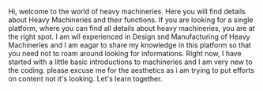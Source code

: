 Hi, welcome to the world of heavy machineries. Here you will find details about Heavy Machineries and their functions. If you are looking for a single platform, where you can find all details about heavy machineries, you are at the right spot. I am wll experienced in Design snd Manufacturing of Heavy Machineries and I am eagar to share my knowledge in this platform so that you need not to roam around looking for informations. Right now, I have started with a little basic introductions to machineries and I am very new to the coding. please excuse me for the aesthetics as i am trying to put efforts on content not it's looking. Let's learn together.